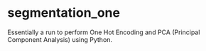 # segmentation_one

Essentially a run to perform One Hot Encoding and PCA (Principal Component Analysis) using Python.
